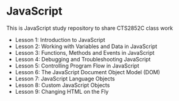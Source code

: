 # JavaScript
This is JavaScript study repository to share CTS2852C class work 
* Lesson 1: Introduction to JavaScript
* Lesson 2: Working with Variables and Data in JavaScript
* Lesson 3: Functions, Methods and Events in JavaScript
* Lesson 4: Debugging and Troubleshooting JavaScript
* Lesson 5: Controlling Program Flow in JavaScript
* Lesson 6: The JavaScript Document Object Model (DOM)
* Lesson 7: JavaScript Language Objects
* Lesson 8: Custom JavaScript Objects
* Lesson 9: Changing HTML on the Fly
